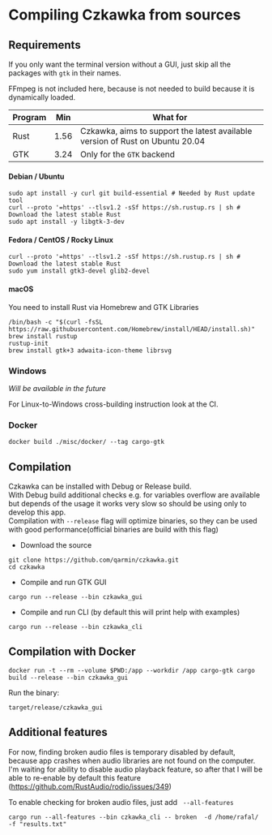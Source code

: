 # Compiling Czkawka from sources

## Requirements

If you only want the terminal version without a GUI, just skip all the packages with `gtk` in their names.

FFmpeg is not included here, because is not needed to build because it is dynamically loaded.


| Program | Min  | What for                                                                      |
|---------|------|-------------------------------------------------------------------------------|
| Rust    | 1.56 | Czkawka, aims to support the latest available version of Rust on Ubuntu 20.04 |
| GTK     | 3.24 | Only for the `GTK` backend                                                    |

#### Debian / Ubuntu
```shell
sudo apt install -y curl git build-essential # Needed by Rust update tool
curl --proto '=https' --tlsv1.2 -sSf https://sh.rustup.rs | sh # Download the latest stable Rust
sudo apt install -y libgtk-3-dev
```

#### Fedora / CentOS / Rocky Linux
```shell
curl --proto '=https' --tlsv1.2 -sSf https://sh.rustup.rs | sh # Download the latest stable Rust
sudo yum install gtk3-devel glib2-devel
```

#### macOS
You need to install Rust via Homebrew and GTK Libraries
```shell
/bin/bash -c "$(curl -fsSL https://raw.githubusercontent.com/Homebrew/install/HEAD/install.sh)"
brew install rustup
rustup-init
brew install gtk+3 adwaita-icon-theme librsvg
```

### Windows

*Will be available in the future*

For Linux-to-Windows cross-building instruction look at the CI.

<!-- First you need to install Visual C++ components from Visual Studio installer - https://visualstudio.microsoft.com/downloads/
Next install Rust from site https://rustup.rs/
After that the latest GTK 3 runtime must be installed from https://github.com/tschoonj/GTK-for-Windows-Runtime-Environment-Installer/releases
-->

### Docker

```shell
docker build ./misc/docker/ --tag cargo-gtk
```

## Compilation

Czkawka can be installed with Debug or Release build.  
With Debug build additional checks e.g. for variables overflow are available but depends of the usage it works very slow so should be using only to develop this app.    
Compilation with `--release` flag will optimize binaries, so they can be used with good performance(official binaries are build with this flag)


- Download the source
```
git clone https://github.com/qarmin/czkawka.git
cd czkawka
```
- Compile and run GTK GUI
```
cargo run --release --bin czkawka_gui
```

- Compile and run CLI (by default this will print help with examples)
```
cargo run --release --bin czkawka_cli
```

## Compilation with Docker

```shell
docker run -t --rm --volume $PWD:/app --workdir /app cargo-gtk cargo build --release --bin czkawka_gui
```

Run the binary:

```shell
target/release/czkawka_gui
```

## Additional features
For now, finding broken audio files is temporary disabled by default, because app crashes when audio libraries are not found on the computer.  
I'm waiting for ability to disable audio playback feature, so after that I will be able to re-enable by default this feature (https://github.com/RustAudio/rodio/issues/349)

To enable checking for broken audio files, just add ` --all-features`
```
cargo run --all-features --bin czkawka_cli -- broken  -d /home/rafal/ -f "results.txt"
```
